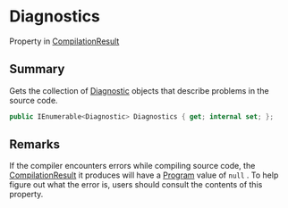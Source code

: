 # Diagnostics

Property in [CompilationResult](yarn.compiler.compilationresult.md)

## Summary

Gets the collection of [Diagnostic](yarn.compiler.diagnostic.md) objects that describe problems in the source code.

```csharp
public IEnumerable<Diagnostic> Diagnostics { get; internal set; };
```

## Remarks

If the compiler encounters errors while compiling source code, the [CompilationResult](yarn.compiler.compilationresult.md) it produces will have a [Program](yarn.compiler.compilationresult.program.md) value of `null` . To help figure out what the error is, users should consult the contents of this property.

